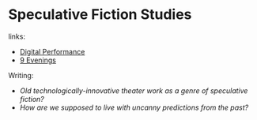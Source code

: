 # Speculative Fiction Studies

links:
- [Digital Performance](https://ebookcentral.proquest.com/lib/cm/detail.action?docID=3338680)
- [9 Evenings](http://www.fondation-langlois.org/html/e/selection.php?Selection=9EVO)

Writing:
- *Old technologically-innovative theater work as a genre of speculative fiction?*
- *How are we supposed to live with uncanny predictions from the past?*
